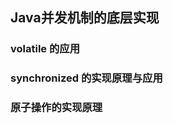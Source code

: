 ## Java并发机制的底层实现 <!-- {docsify-ignore} -->

### volatile 的应用

### synchronized 的实现原理与应用

### 原子操作的实现原理